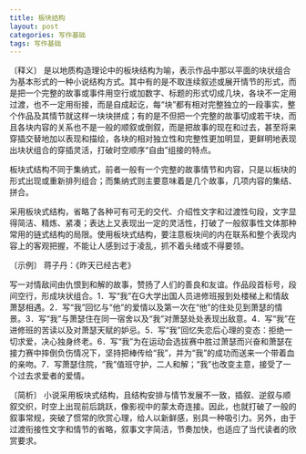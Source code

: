```yaml
---
title: 板块结构
layout: post
categories: 写作基础
tags: 写作基础
---
```


〔释义〕 是以地质构造理论中的板块结构为喻，表示作品中那以平面的块状组合为基本形式的一种小说结构方式。其中有的是不取连续叙述或展开情节的形式，而是把一个完整的故事或事件用空行或加数字、标题的形式切成几块，各块不一定用过渡，也不一定用衔接，而是自成起讫，每“块”都有相对完整独立的一段事实，整个作品及其情节就这样一块块拼成；有的是不但把一个完整的故事切成若干块，而且各块内容的关系也不是一般的顺叙或倒叙，而是把故事的现在和过去，甚至将来穿插交替地加以表现和描绘，各块的相对独立性和完整性更加明显，更鲜明地表现出块状组合的穿插灵活，打破时空顺序“自由”组接的特点。

板块式结构不同于集纳式，前者一般有一个完整的故事情节和内容，只是以板块的形式出现或重新排列组合；而集纳式则主要意味着是几个故事，几项内容的集结、拼合。

采用板块式结构，省略了各种可有可无的交代、介绍性文字和过渡性句段，文字显得简洁、精炼、紧凑；表达上又表现出一定的灵活性，打破了一般叙事性文体那种常用的链式结构的局限。使用板块式结构，要注意板块间的内在联系和整个表现内容上的客观把握，不能让人感到过于凌乱，抓不着头绪或不得要领。

〔示例〕 蒋子丹：《昨天已经古老》

写一对情敌间由仇恨到和解的故事，赞扬了人们的善良和友谊。作品段首标号，段间空行，形成块状组合。1．写“我”在G大学出国人员进修班报到处楼梯上和情敌萧瑟相遇。2．写“我”回忆与“他”的爱情以及第一次在“他”的住处见到萧瑟的情景。3．写“我”与萧瑟住在同一宿舍以及“我”对萧瑟处处表现出敌意。4．写“我”在进修班的苦读以及对萧瑟天赋的妒忌。5．写“我”回忆失恋后心理的变态：拒绝一切求爱，决心独身终老。6．写“我”为在运动会选拔赛中胜过萧瑟而兴奋和萧瑟在接力赛中摔倒负伤情况下，坚持把棒传给“我”，并为“我”的成功而送来一个带着血的亲吻。7．写萧瑟住院，“我”值班守护，二人和解；“我”也改变主意，接受了一个过去求爱者的爱情。

〔简析〕 小说采用板块式结构，且结构安排与情节发展不一致，插叙、逆叙与顺叙交织，时空上出现前后跳跃，像影视中的蒙太奇连接。因此，也就打破了一般的叙事常规，突破了惯常的欣赏心理，给人以新鲜感，别具一种吸引力。另外，由于过渡衔接性文字和情节的省略，叙事文字简洁，节奏加快，也适应了当代读者的欣赏要求。 